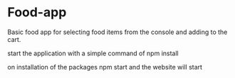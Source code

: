 # Food-app


Basic food app for selecting food items from the console and adding to the cart. 

start the application with a simple command of 
npm install 

on installation of the packages 
npm start 
and the website will start 
